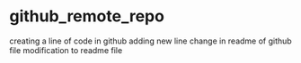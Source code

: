 # github_remote_repo
creating a line of code in github
adding new line
change in readme of github file
modification to readme file
